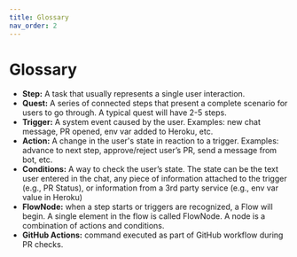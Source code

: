 ```yaml
---
title: Glossary
nav_order: 2
---
```

# Glossary

- **Step:** A task that usually represents a single user interaction.
- **Quest:** A series of connected steps that present a complete scenario for users to go through. A typical quest will have 2-5 steps.
- **Trigger:** A system event caused by the user. Examples: new chat message, PR opened, env var added to Heroku, etc.
- **Action:** A change in the user's state in reaction to a trigger. Examples: advance to next step, approve/reject user’s PR, send a message from bot, etc.
- **Conditions:** A way to check the user’s state. The state can be the text user entered in the chat, any piece of information attached to the trigger (e.g., PR Status), or information from a 3rd party service (e.g., env var value in Heroku)
- **FlowNode:** when a step starts or triggers are recognized, a Flow will begin. A single element in the flow is called FlowNode. A node is a combination of actions and conditions.
- **GitHub Actions:** command executed as part of GitHub workflow during PR checks.
